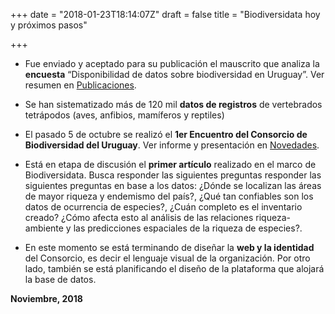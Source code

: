 +++
date = "2018-01-23T18:14:07Z"
draft = false
title = "Biodiversidata hoy y próximos pasos"

+++


+ Fue enviado y aceptado para su publicación el mauscrito que analiza la **encuesta** “Disponibilidad de datos sobre biodiversidad en Uruguay”. Ver resumen en [Publicaciones](/publicaciones/).

+ Se han sistematizado más de 120 mil **datos de registros** de vertebrados tetrápodos (aves, anfibios, mamíferos y reptiles)

+ El pasado 5 de octubre se realizó el **1er Encuentro del Consorcio de Biodiversidad del Uruguay**. Ver informe y presentación en [Novedades](/publicaciones/).

+ Está en etapa de discusión el **primer artículo** realizado en el marco de Biodiversidata. Busca responder las siguientes preguntas responder las siguientes preguntas en base a los datos: ¿Dónde se localizan las áreas de mayor riqueza y endemismo del país?, ¿Qué tan confiables son los datos de ocurrencia de especies?, ¿Cuán completo es el inventario creado? ¿Cómo afecta esto al análisis de las relaciones riqueza-ambiente y las predicciones espaciales de la riqueza de especies?.

+ En este momento se está terminando de diseñar la **web y la identidad** del Consorcio, es decir el lenguaje visual de la organización. Por otro lado, también se está planificando el diseño de la plataforma que alojará la base de datos.


**Noviembre, 2018**